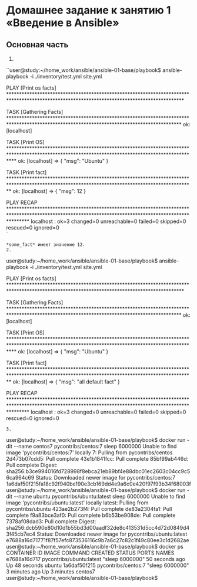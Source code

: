 # Домашнее задание к занятию 1 «Введение в Ansible»
## Основная часть
1.   
``user@study:~/home_work/ansible/ansible-01-base/playbook$ ansible-playbook -i ./inventory/test.yml site.yml 

PLAY [Print os facts] ********************************************************************************************************************************************

TASK [Gathering Facts] *******************************************************************************************************************************************
ok: [localhost]

TASK [Print OS] **************************************************************************************************************************************************
ok: [localhost] => {
    "msg": "Ubuntu"
}

TASK [Print fact] ************************************************************************************************************************************************
ok: [localhost] => {
    "msg": 12
}

PLAY RECAP *******************************************************************************************************************************************************
localhost                  : ok=3    changed=0    unreachable=0    failed=0    skipped=0    rescued=0    ignored=0   
`

```
*some_fact* имеет значение 12.
2.   
```
user@study:~/home_work/ansible/ansible-01-base/playbook$ ansible-playbook -i ./inventory/test.yml site.yml 

PLAY [Print os facts] ********************************************************************************************************************************************

TASK [Gathering Facts] *******************************************************************************************************************************************
ok: [localhost]

TASK [Print OS] **************************************************************************************************************************************************
ok: [localhost] => {
    "msg": "Ubuntu"
}

TASK [Print fact] ************************************************************************************************************************************************
ok: [localhost] => {
    "msg": "all default fact"
}

PLAY RECAP *******************************************************************************************************************************************************
localhost                  : ok=3    changed=0    unreachable=0    failed=0    skipped=0    rescued=0    ignored=0   
```
3.   
```
user@study:~/home_work/ansible/ansible-01-base/playbook$ docker run -dit --name centos7 pycontribs/centos:7 sleep 6000000
Unable to find image 'pycontribs/centos:7' locally
7: Pulling from pycontribs/centos
2d473b07cdd5: Pull complete 
43e1b1841fcc: Pull complete 
85bf99ab446d: Pull complete 
Digest: sha256:b3ce994016fd728998f8ebca21eb89bf4e88dbc01ec2603c04cc9c56ca964c69
Status: Downloaded newer image for pycontribs/centos:7
1a6daf50f215fa18c92f940be190e3cb169dd4e9a6c0e420f97f93b34f68003f
user@study:~/home_work/ansible/ansible-01-base/playbook$ docker run -dit --name ubuntu pycontribs/ubuntu:latest sleep 6000000
Unable to find image 'pycontribs/ubuntu:latest' locally
latest: Pulling from pycontribs/ubuntu
423ae2b273f4: Pull complete 
de83a2304fa1: Pull complete 
f9a83bce3af0: Pull complete 
b6b53be908de: Pull complete 
7378af08dad3: Pull complete 
Digest: sha256:dcb590e80d10d1b55bd3d00aadf32de8c413531d5cc4d72d0849d43f45cb7ec4
Status: Downloaded newer image for pycontribs/ubuntu:latest
e7688a16d71771f87f57efc873536116c9b7a6c27c82c1f49c80ee3c1d2682ae
user@study:~/home_work/ansible/ansible-01-base/playbook$ docker ps
CONTAINER ID   IMAGE                      COMMAND           CREATED          STATUS          PORTS     NAMES
e7688a16d717   pycontribs/ubuntu:latest   "sleep 6000000"   50 seconds ago   Up 48 seconds             ubuntu
1a6daf50f215   pycontribs/centos:7        "sleep 6000000"   3 minutes ago    Up 3 minutes              centos7
user@study:~/home_work/ansible/ansible-01-base/playbook$ 
```


